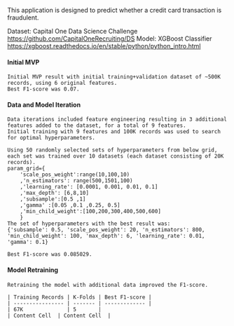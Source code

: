 This application is designed to predict whether a credit card transaction is fraudulent.

Dataset: Capital One Data Science Challenge https://github.com/CapitalOneRecruiting/DS
Model: XGBoost Classifier https://xgboost.readthedocs.io/en/stable/python/python_intro.html

#### Initial MVP
```
Initial MVP result with initial training+validation dataset of ~500K records, using 6 original features.
Best F1-score was 0.07.
```
#### Data and Model Iteration
```
Data iterations included feature engineering resulting in 3 additional features added to the dataset, for a total of 9 features.
Initial training with 9 features and 100K records was used to search for optimal hyperparameters.

Using 50 randomly selected sets of hyperparameters from below grid, each set was trained over 10 datasets (each dataset consisting of 20K records).
param_grid={
    'scale_pos_weight':range(10,100,10)
    ,'n_estimators': range(500,1501,100)
    ,'learning_rate': [0.0001, 0.001, 0.01, 0.1]
    ,'max_depth': [6,8,10]
    ,'subsample':[0.5 ,1]
    ,'gamma' :[0.05 ,0.1 ,0.25, 0.5]
    ,'min_child_weight':[100,200,300,400,500,600]
    }
The set of hyperparameters with the best result was:
{'subsample': 0.5, 'scale_pos_weight': 20, 'n_estimators': 800, 'min_child_weight': 100, 'max_depth': 6, 'learning_rate': 0.01, 'gamma': 0.1}

Best F1-score was 0.085029.
```
#### Model Retraining
```
Retraining the model with additional data improved the F1-score.

| Training Records | K-Folds | Best F1-score |
| ---------------- | ------- | ------------- |
| 67K              | 5       |
| Content Cell  | Content Cell  |

```
